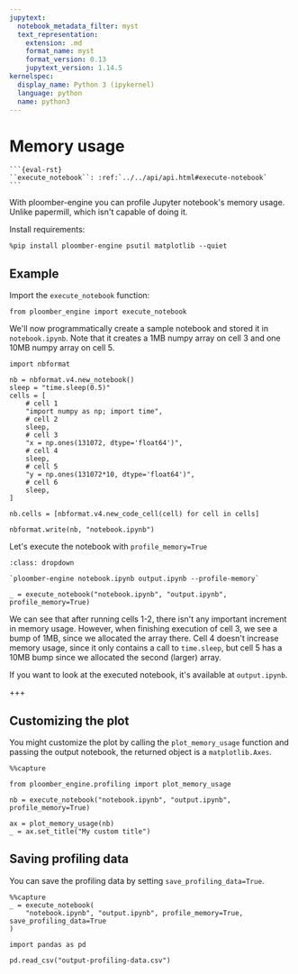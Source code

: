 ```yaml
---
jupytext:
  notebook_metadata_filter: myst
  text_representation:
    extension: .md
    format_name: myst
    format_version: 0.13
    jupytext_version: 1.14.5
kernelspec:
  display_name: Python 3 (ipykernel)
  language: python
  name: python3
---
```


# Memory usage


````{versionadded} 0.0.18
```{eval-rst}
``execute_notebook``: :ref:`../../api/api.html#execute-notebook` 
```
````

With ploomber-engine you can profile Jupyter notebook's memory usage. Unlike papermill, which isn't capable of doing it.

Install requirements:

```{code-cell} ipython3
%pip install ploomber-engine psutil matplotlib --quiet
```

## Example

Import the `execute_notebook` function:

```{code-cell} ipython3
from ploomber_engine import execute_notebook
```

We'll now programmatically create a sample notebook and stored it in `notebook.ipynb`. Note that it creates a 1MB numpy array on cell 3 and one 10MB numpy array on cell 5.

```{code-cell} ipython3
import nbformat

nb = nbformat.v4.new_notebook()
sleep = "time.sleep(0.5)"
cells = [
    # cell 1
    "import numpy as np; import time",
    # cell 2
    sleep,
    # cell 3
    "x = np.ones(131072, dtype='float64')",
    # cell 4
    sleep,
    # cell 5
    "y = np.ones(131072*10, dtype='float64')",
    # cell 6
    sleep,
]

nb.cells = [nbformat.v4.new_code_cell(cell) for cell in cells]

nbformat.write(nb, "notebook.ipynb")
```

Let's execute the notebook with `profile_memory=True`

```{admonition} Command-line equivalent
:class: dropdown

`ploomber-engine notebook.ipynb output.ipynb --profile-memory`
```

```{code-cell} ipython3
_ = execute_notebook("notebook.ipynb", "output.ipynb", profile_memory=True)
```

We can see that after running cells 1-2, there isn't any important increment in memory usage. However, when finishing execution of cell 3, we see a bump of 1MB, since we allocated the array there. Cell 4 doesn't increase memory usage, since it only contains a call to `time.sleep`, but cell 5 has a 10MB bump since we allocated the second (larger) array.

If you want to look at the executed notebook, it's available at `output.ipynb`.

+++

## Customizing the plot

You might customize the plot by calling the `plot_memory_usage` function and passing the output notebook, the returned object is a `matplotlib.Axes`.

```{code-cell} ipython3
%%capture

from ploomber_engine.profiling import plot_memory_usage

nb = execute_notebook("notebook.ipynb", "output.ipynb", profile_memory=True)
```

```{code-cell} ipython3
ax = plot_memory_usage(nb)
_ = ax.set_title("My custom title")
```

## Saving profiling data

You can save the profiling data by setting `save_profiling_data=True`.

```{code-cell} ipython3
%%capture
_ = execute_notebook(
    "notebook.ipynb", "output.ipynb", profile_memory=True, save_profiling_data=True
)
```

```{code-cell} ipython3
import pandas as pd

pd.read_csv("output-profiling-data.csv")
```
